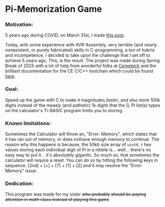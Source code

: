 # Pi-Memorization Game

### Motivation:
5 years ago during COVID, on March 31st, I made [this post](https://www.cemetech.net/forum/viewtopic.php?t=16673).

Today, with some experience with AVR-Assembly, very terrible (and nearly nonexistent, or purely fabricated) skills in C-programming, a ton of hubris and incompetence, I decided to take upon the challenge that I set off to achieve 5 years ago. This, is the result. The project was made during Spring Break of 2025 with a lot of help from wonderful folks at [Cemetech]("https://www.cemetech.net") and the brilliant documentation for the CE C/C++ toolchain which could be found [here]("https://ce-programming.github.io/toolchain/index.html").

### Goal:
Speed up the game with C to make it magnitudes *faster*, and also store 100k digits instead of the measly (and pathetic) 1k digits that the |L PI list(s) types on the calculator's Ti-BASIC program limits you to storing.

### Known limitations:
Sometimes the Calculator will throw an, "Error: Memory", which states that it has ran out of memory, or does nothave enough memory to continue. The reason why this happens is because, the 50kb size array of `uint8_t` hex values storing each individual digit of Pi in a nibble is... well... there's no easy way to put it... it's absolutely gigantic. So much so, that sometimes the calculator will require a reset. You can do so by hitting the following keys in sequence: [2nd] + [+] + [7] + [1] + [2] and it may resolve the "Error: Memory" issue.

### Dedication:
This program was made for my sister ~~who probably should be paying attention in math class instead of playing this game~~
